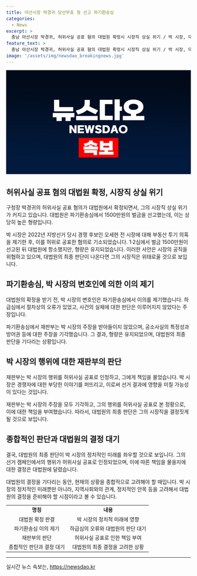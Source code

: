 ```yaml
---
title: 아산시장 박경귀 당선무효 형 선고 파기환송심
categories:
  - News
excerpt: >
  충남 아산시장 박경귀, 허위사실 공표 혐의 대법원 확정시 시장직 상실 위기 / 박 시장, 대법원 파기환송심 벌금 1500만원 선고, 때문에 시장직 잃을 수도 / 박 시장은 2022년 지방선거 때 상대 후보 오세현 전 시장에 대해 부동산 투기 의혹 제기한 혐의로 벌금 받았으며, 대법원 확정시 시장직 박탈될 수 있다. 재판부는 박 시장의 주장들을 받아들이지 않았고, 허위사실 공표로 인해 선거 결과에도 영향을 미칠 수 있다고 밝혔다.
feature_text: >
  충남 아산시장 박경귀, 허위사실 공표 혐의 대법원 확정시 시장직 상실 위기 / 박 시장, 대법원 파기환송심 벌금 1500만원 선고, 때문에 시장직 잃을 수도 / 박 시장은 2022년 지방선거 때 상대 후보 오세현 전 시장에 대해 부동산 투기 의혹 제기한 혐의로 벌금 받았으며, 대법원 확정시 시장직 박탈될 수 있다. 재판부는 박 시장의 주장들을 받아들이지 않았고, 허위사실 공표로 인해 선거 결과에도 영향을 미칠 수 있다고 밝혔다.
image: '/assets/img/newsdao_breakingnews.jpg'
---
```


<p><img src="/assets/img/newsdao_breakingnews.jpg" alt="cryptoinkorea 속보" /></p>

<h2 data-ke-size="size26">허위사실 공표 혐의 대법원 확정, 시장직 상실 위기</h2>

<p>구청장 박경귀의 허위사실 공표 혐의가 대법원에서 확정되면서, 그의 시장직 상실 위기가 커지고 있습니다. 대법원은 파기환송심에서 1500만원의 벌금을 선고했는데, 이는 상당히 높은 형량입니다. </p>

<p data-ke-size="size16">박 시장은 2022년 지방선거 당시 경쟁 후보인 오세현 전 시장에 대해 부동산 투기 의혹을 제기한 후, 이를 허위로 공표한 혐의로 기소되었습니다. 1·2심에서 벌금 1500만원이 선고된 뒤 대법원에 항소했지만, 형량은 유지되었습니다. 이러한 사안은 시장의 공직을 위협하고 있으며, 대법원의 최종 판단이 나온다면 그의 시장직은 위태로울 것으로 보입니다.</p>

<h2 data-ke-size="size26">파기환송심, 박 시장의 변호인에 의한 이의 제기</h2>

<p>대법원의 확정을 받기 전, 박 시장의 변호인은 파기환송심에서 이의를 제기했습니다. 하급심에서 절차상의 오류가 있었고, 사건의 실체에 대한 판단은 이루어지지 않았다는 주장입니다.</p>

<p data-ke-size="size16">파기환송심에서 재판부는 박 시장의 주장을 받아들이지 않았으며, 공소사실의 특정성과 방어권 등에 대한 주장을 기각했습니다. 그 결과, 형량은 유지되었으며, 대법원의 최종 판단을 기다리는 상황입니다.</p>

<h2 data-ke-size="size26">박 시장의 행위에 대한 재판부의 판단</h2>

<p>재판부는 박 시장의 행위를 허위사실 공표로 인정하고, 그에게 책임을 물었습니다. 박 시장은 경쟁자에 대한 부당한 이야기를 퍼뜨리고, 이로써 선거 결과에 영향을 미칠 가능성이 있다는 것입니다.</p>

<p data-ke-size="size16">재판부는 박 시장의 주장을 모두 기각하고, 그의 행위를 허위사실 공표로 본 정황으로, 이에 대한 책임을 부여했습니다. 따라서, 대법원의 최종 판단은 그의 시장직을 결정짓게 될 것으로 보입니다.</p>

<h2 data-ke-size="size26">종합적인 판단과 대법원의 결정 대기</h2>

<p>결국, 대법원의 최종 판단이 박 시장의 정치적인 미래를 좌우할 것으로 보입니다. 그의 선거 캠페인에서의 행위가 허위사실 공표로 인정되었으며, 이에 따른 책임을 물을지에 대한 결정은 대법원에 달렸습니다.</p>

<p data-ke-size="size16">대법원의 결정을 기다리는 동안, 현재의 상황을 종합적으로 고려해야 할 때입니다. 박 시장의 정치적인 미래뿐만 아니라, 지역사회와의 관계, 정치적인 안목 등을 고려해서 대법원의 결정을 준비해야 할 시점이라고 볼 수 있습니다.</p>

<table>
    <tr>
        <td style="text-align: center; height: 17px;"><b>명칭</b></td>
        <td style="text-align: center; height: 17px;"><b>내용</b></td>
    </tr>
    <tr>
        <td style="text-align: center; height: 17px;">대법원 확정 판결</td>
        <td style="text-align: center; height: 17px;">박 시장의 정치적 미래에 영향</td>
    </tr>
    <tr>
        <td style="text-align: center; height: 17px;">파기환송심 이의 제기</td>
        <td style="text-align: center; height: 17px;">하급심의 오류와 대법원의 판단 대기</td>
    </tr>
    <tr>
        <td style="text-align: center; height: 17px;">재판부의 판단</td>
        <td style="text-align: center; height: 17px;">허위사실 공표로 인한 책임 부여</td>
    </tr>
    <tr>
        <td style="text-align: center; height: 17px;">종합적인 판단과 결정 대기</td>
        <td style="text-align: center; height: 17px;">대법원의 최종 결정을 고려한 상황</td>
    </tr>
</table>

<p><hr></p>
실시간 뉴스 속보는, <a href="https://newsdao.kr" rel="dofollow">https://newsdao.kr</a>


